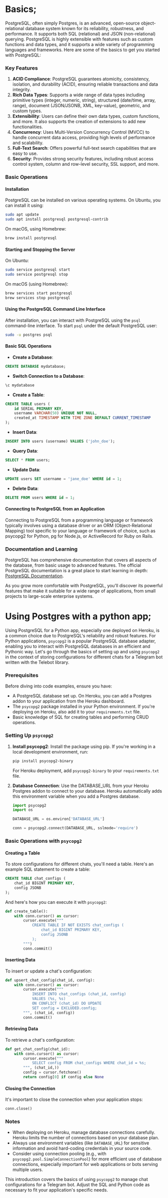 
# Basics;
PostgreSQL, often simply Postgres, is an advanced, open-source object-relational database system known for its reliability, robustness, and performance. It supports both SQL (relational) and JSON (non-relational) querying. PostgreSQL is highly extensible with features such as custom functions and data types, and it supports a wide variety of programming languages and frameworks. Here are some of the basics to get you started with PostgreSQL:

### Key Features

1. **ACID Compliance**: PostgreSQL guarantees atomicity, consistency, isolation, and durability (ACID), ensuring reliable transactions and data integrity.
2. **Rich Data Types**: Supports a wide range of data types including primitive types (integer, numeric, string), structured (date/time, array, range), document (JSON/JSONB, XML, key-value), geometric, and custom types.
3. **Extensibility**: Users can define their own data types, custom functions, and more. It also supports the creation of extensions to add new functionalities.
4. **Concurrency**: Uses Multi-Version Concurrency Control (MVCC) to handle concurrent data access, providing high levels of performance and scalability.
5. **Full-Text Search**: Offers powerful full-text search capabilities that are easy to use.
6. **Security**: Provides strong security features, including robust access control system, column and row-level security, SSL support, and more.

### Basic Operations

#### Installation

PostgreSQL can be installed on various operating systems. On Ubuntu, you can install it using:

```sh
sudo apt update
sudo apt install postgresql postgresql-contrib
```

On macOS, using Homebrew:

```sh
brew install postgresql
```

#### Starting and Stopping the Server

On Ubuntu:

```sh
sudo service postgresql start
sudo service postgresql stop
```

On macOS (using Homebrew):

```sh
brew services start postgresql
brew services stop postgresql
```

#### Using the PostgreSQL Command Line Interface

After installation, you can interact with PostgreSQL using the `psql` command-line interface. To start `psql` under the default PostgreSQL user:

```sh
sudo -u postgres psql
```

#### Basic SQL Operations

- **Create a Database**:

```sql
CREATE DATABASE mydatabase;
```

- **Switch Connection to a Database**:

```sql
\c mydatabase
```

- **Create a Table**:

```sql
CREATE TABLE users (
    id SERIAL PRIMARY KEY,
    username VARCHAR(50) UNIQUE NOT NULL,
    created_at TIMESTAMP WITH TIME ZONE DEFAULT CURRENT_TIMESTAMP
);
```

- **Insert Data**:

```sql
INSERT INTO users (username) VALUES ('john_doe');
```

- **Query Data**:

```sql
SELECT * FROM users;
```

- **Update Data**:

```sql
UPDATE users SET username = 'jane_doe' WHERE id = 1;
```

- **Delete Data**:

```sql
DELETE FROM users WHERE id = 1;
```

#### Connecting to PostgreSQL from an Application

Connecting to PostgreSQL from a programming language or framework typically involves using a database driver or an ORM (Object-Relational Mapping) tool specific to your language or framework of choice, such as psycopg2 for Python, pg for Node.js, or ActiveRecord for Ruby on Rails.

### Documentation and Learning

PostgreSQL has comprehensive documentation that covers all aspects of the database, from basic usage to advanced features. The official PostgreSQL documentation is a great place to start learning in depth: [PostgreSQL Documentation](https://www.postgresql.org/docs/).

As you grow more comfortable with PostgreSQL, you'll discover its powerful features that make it suitable for a wide range of applications, from small projects to large-scale enterprise systems.





# Using Postgres with a python app;
Using PostgreSQL for a Python app, especially one deployed on Heroku, is a common choice due to PostgreSQL's reliability and robust features. For Python applications, `psycopg2` is a popular PostgreSQL database adapter, enabling you to interact with PostgreSQL databases in an efficient and Pythonic way. Let's go through the basics of setting up and using `psycopg2` in the context of storing configurations for different chats for a Telegram bot written with the Telebot library.

### Prerequisites

Before diving into code examples, ensure you have:

- A PostgreSQL database set up. On Heroku, you can add a Postgres addon to your application from the Heroku dashboard.
- The `psycopg2` package installed in your Python environment. If you're deploying on Heroku, also add it to your `requirements.txt` file.
- Basic knowledge of SQL for creating tables and performing CRUD operations.

### Setting Up `psycopg2`

1. **Install psycopg2**: Install the package using pip. If you're working in a local development environment, run:

   ```sh
   pip install psycopg2-binary
   ```

   For Heroku deployment, add `psycopg2-binary` to your `requirements.txt` file.

2. **Database Connection**: Use the DATABASE_URL from your Heroku Postgres addon to connect to your database. Heroku automatically adds this environment variable when you add a Postgres database.

   ```python
   import psycopg2
   import os

   DATABASE_URL = os.environ['DATABASE_URL']

   conn = psycopg2.connect(DATABASE_URL, sslmode='require')
   ```

### Basic Operations with `psycopg2`

#### Creating a Table

To store configurations for different chats, you'll need a table. Here's an example SQL statement to create a table:

```sql
CREATE TABLE chat_configs (
    chat_id BIGINT PRIMARY KEY,
    config JSONB
);
```

And here's how you can execute it with `psycopg2`:

```python
def create_table():
    with conn.cursor() as cursor:
        cursor.execute("""
            CREATE TABLE IF NOT EXISTS chat_configs (
                chat_id BIGINT PRIMARY KEY,
                config JSONB
            );
        """)
        conn.commit()
```

#### Inserting Data

To insert or update a chat's configuration:

```python
def upsert_chat_config(chat_id, config):
    with conn.cursor() as cursor:
        cursor.execute("""
            INSERT INTO chat_configs (chat_id, config)
            VALUES (%s, %s)
            ON CONFLICT (chat_id) DO UPDATE
            SET config = EXCLUDED.config;
        """, (chat_id, config))
        conn.commit()
```

#### Retrieving Data

To retrieve a chat's configuration:

```python
def get_chat_config(chat_id):
    with conn.cursor() as cursor:
        cursor.execute("""
            SELECT config FROM chat_configs WHERE chat_id = %s;
        """, (chat_id,))
        config = cursor.fetchone()
        return config[0] if config else None
```

#### Closing the Connection

It's important to close the connection when your application stops:

```python
conn.close()
```

### Notes

- When deploying on Heroku, manage database connections carefully. Heroku limits the number of connections based on your database plan.
- Always use environment variables (like `DATABASE_URL`) for sensitive information and avoid hard-coding credentials in your source code.
- Consider using connection pooling (e.g., with `psycopg2.pool.SimpleConnectionPool`) for more efficient use of database connections, especially important for web applications or bots serving multiple users.

This introduction covers the basics of using `psycopg2` to manage chat configurations for a Telegram bot. Adjust the SQL and Python code as necessary to fit your application's specific needs.